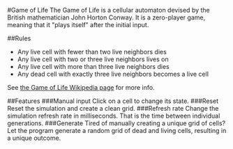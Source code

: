 #Game of Life
The Game of Life is a cellular automaton devised by the British mathematician John Horton Conway. It is a zero-player game, meaning that it "plays itself" after the initial input.

##Rules
- Any live cell with fewer than two live neighbors dies
- Any live cell with two or three live neighbors lives on
- Any live cell with more than three live neighbors dies
- Any dead cell with exactly three live neighbors becomes a live cell

See [the Game of Life Wikipedia page](https://en.wikipedia.org/wiki/Conway%27s_Game_of_Life) for more info.

##Features
###Manual input
Click on a cell to change its state.
###Reset
Reset the simulation and create a clean grid.
###Refresh rate
Change the simulation refresh rate in milliseconds. That is the time between individual generations.
###Generate
Tired of manually creating a unique grid of cells? Let the program generate a random grid of dead and living cells, resulting in a unique outcome.
